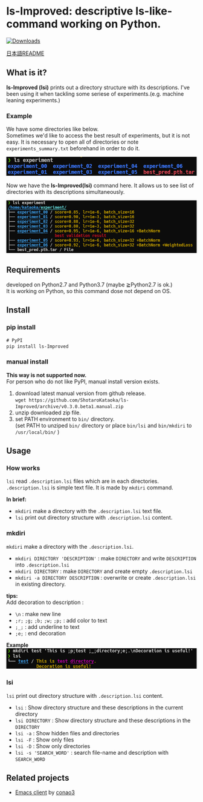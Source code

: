 # ls-Improved: descriptive ls-like-command working on Python.
[![Downloads](https://pepy.tech/badge/ls-improved)](https://pepy.tech/project/ls-improved)  

[日本語README](https://github.com/ShotaroKataoka/ls-Improved/blob/master/README.ja.md)

## What is it?
**ls-Improved (lsi)** prints out a directory structure with its descriptions. 
I've been using it when tackling some seriese of experiments.(e.g. machine leaning experiments.)  

### Example
We have some directories like below.  
Sometimes we'd like to access the best result of experiments, but it is not easy.  It is necessary to open all of directories or note `experiments_summary.txt` beforehand in order to do it.  

![ls](https://github.com/ShotaroKataoka/ls-Improved/blob/master/doc/images/ls_using.png)

Now we have the **ls-Improved(lsi)** command here.  It allows us to see list of directories with its descriptions simultaneously.  

![lsi](https://github.com/ShotaroKataoka/ls-Improved/blob/master/doc/images/lsi_using.png)

## Requirements
developed on Python2.7 and Python3.7 (maybe ≧Python2.7 is ok.)  
It is working on Python, so this command dose not depend on OS.  

## Install
### pip install
```
# PyPI
pip install ls-Improved
```

### manual install
**This way is not supported now.**  
For person who do not like PyPI, manual install version exists.  

1. download latest manual version from github release.  
`wget https://github.com/ShotaroKataoka/ls-Improved/archive/v0.3.0.beta1.manual.zip`  
2. unzip downloaded zip file.  
3. set PATH environment to `bin/` directory.  
(set PATH to unziped `bin/` directory or place `bin/lsi` and `bin/mkdiri` to `/usr/local/bin/` )  

## Usage
### How works
`lsi` read `.description.lsi` files which are in each directories.  
`.description.lsi` is simple text file.  It is made by `mkdiri` command.  

**In brief:**
- `mkdiri` make a directory with the `.description.lsi` text file.
- `lsi` print out directory structure with `.description.lsi` content.

### mkdiri
`mkdiri` make a directory with the `.description.lsi`.
- `mkdiri DIRECTORY 'DESCRIPTION'` : make `DIRECTORY` and write `DESCRIPTION` into `.description.lsi`  
- `mkdiri DIRECTORY` : make `DIRECTORY` and create empty `.description.lsi`  
- `mkdiri -a DIRECTORY DESCRIPTION` : overwrite or create `.description.lsi` in existing directory.  

**tips:**  
Add decoration to description :  
- `\n` : make new line
- `;r;` `;g;` `;b;` `;w;` `;p;` : add color to text
- `;_;` : add underline to text
- `;e;` : end decoration

**Example**  
![mkdiri_decoration](https://github.com/ShotaroKataoka/ls-Improved/blob/master/doc/images/mkdiri_decoration.png)  

### lsi
`lsi` print out directory structure with `.description.lsi` content.  
- `lsi` : Show directory structure and these descriptions in the current directory
- `lsi DIRECTORY` : Show directory structure and these descriptions in the `DIRECTORY`
- `lsi -a` : Show hidden files and directories
- `lsi -F` : Show only files
- `lsi -D` : Show only directories
- `lsi -s 'SEARCH_WORD'` : search file-name and description with `SEARCH_WORD`

## Related projects
- [Emacs client](https://github.com/conao3/dired-lsi.el) by [conao3](https://github.com/conao3)
